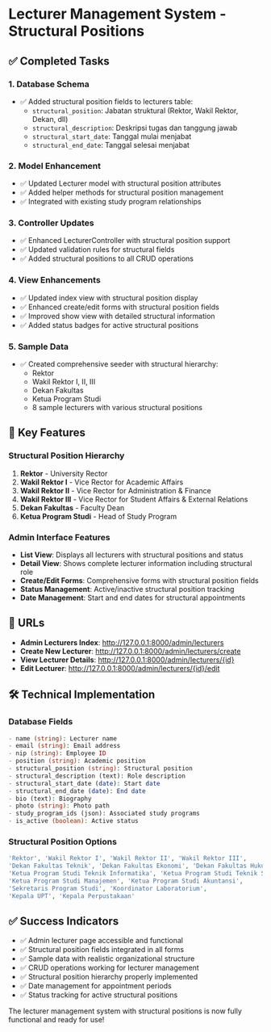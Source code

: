 # Lecturer Management System - Structural Positions

## ✅ Completed Tasks

### 1. Database Schema
- ✅ Added structural position fields to lecturers table:
  - `structural_position`: Jabatan struktural (Rektor, Wakil Rektor, Dekan, dll)
  - `structural_description`: Deskripsi tugas dan tanggung jawab
  - `structural_start_date`: Tanggal mulai menjabat
  - `structural_end_date`: Tanggal selesai menjabat

### 2. Model Enhancement
- ✅ Updated Lecturer model with structural position attributes
- ✅ Added helper methods for structural position management
- ✅ Integrated with existing study program relationships

### 3. Controller Updates
- ✅ Enhanced LecturerController with structural position support
- ✅ Updated validation rules for structural fields
- ✅ Added structural positions to all CRUD operations

### 4. View Enhancements
- ✅ Updated index view with structural position display
- ✅ Enhanced create/edit forms with structural position fields
- ✅ Improved show view with detailed structural information
- ✅ Added status badges for active structural positions

### 5. Sample Data
- ✅ Created comprehensive seeder with structural hierarchy:
  - Rektor
  - Wakil Rektor I, II, III  
  - Dekan Fakultas
  - Ketua Program Studi
  - 8 sample lecturers with various structural positions

## 🎯 Key Features

### Structural Position Hierarchy
1. **Rektor** - University Rector
2. **Wakil Rektor I** - Vice Rector for Academic Affairs
3. **Wakil Rektor II** - Vice Rector for Administration & Finance
4. **Wakil Rektor III** - Vice Rector for Student Affairs & External Relations
5. **Dekan Fakultas** - Faculty Dean
6. **Ketua Program Studi** - Head of Study Program

### Admin Interface Features
- **List View**: Displays all lecturers with structural positions and status
- **Detail View**: Shows complete lecturer information including structural role
- **Create/Edit Forms**: Comprehensive forms with structural position fields
- **Status Management**: Active/inactive structural position tracking
- **Date Management**: Start and end dates for structural appointments

## 🔗 URLs
- **Admin Lecturers Index**: http://127.0.0.1:8000/admin/lecturers
- **Create New Lecturer**: http://127.0.0.1:8000/admin/lecturers/create
- **View Lecturer Details**: http://127.0.0.1:8000/admin/lecturers/{id}
- **Edit Lecturer**: http://127.0.0.1:8000/admin/lecturers/{id}/edit

## 🛠 Technical Implementation

### Database Fields
```php
- name (string): Lecturer name
- email (string): Email address
- nip (string): Employee ID
- position (string): Academic position
- structural_position (string): Structural position
- structural_description (text): Role description
- structural_start_date (date): Start date
- structural_end_date (date): End date
- bio (text): Biography
- photo (string): Photo path
- study_program_ids (json): Associated study programs
- is_active (boolean): Active status
```

### Structural Position Options
```php
'Rektor', 'Wakil Rektor I', 'Wakil Rektor II', 'Wakil Rektor III',
'Dekan Fakultas Teknik', 'Dekan Fakultas Ekonomi', 'Dekan Fakultas Hukum',
'Ketua Program Studi Teknik Informatika', 'Ketua Program Studi Teknik Sipil',
'Ketua Program Studi Manajemen', 'Ketua Program Studi Akuntansi',
'Sekretaris Program Studi', 'Koordinator Laboratorium',
'Kepala UPT', 'Kepala Perpustakaan'
```

## ✅ Success Indicators
- ✅ Admin lecturer page accessible and functional
- ✅ Structural position fields integrated in all forms
- ✅ Sample data with realistic organizational structure
- ✅ CRUD operations working for lecturer management
- ✅ Structural position hierarchy properly implemented
- ✅ Date management for appointment periods
- ✅ Status tracking for active structural positions

The lecturer management system with structural positions is now fully functional and ready for use!
